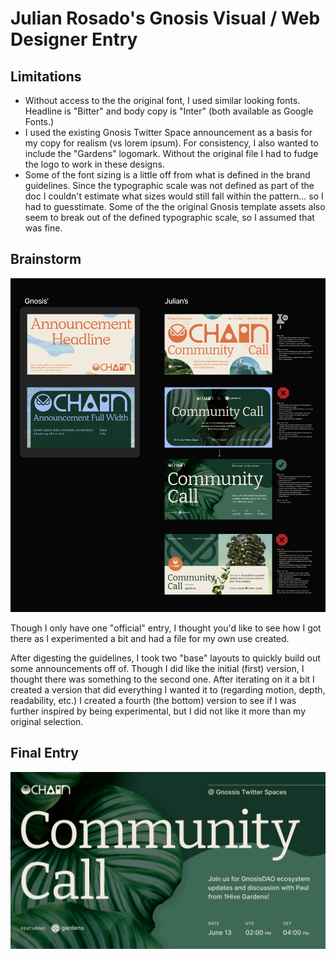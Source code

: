# Julian Rosado's Gnosis Visual / Web Designer Entry
## Limitations
- Without access to the the original font, I used similar looking fonts. Headline is "Bitter" and body copy is "Inter" (both available as Google Fonts.)
- I used the existing Gnosis Twitter Space announcement as a basis for my copy for realism (vs lorem ipsum). For consistency, I also wanted to include the "Gardens" logomark. Without the original file I had to fudge the logo to work in these designs.
- Some of the font sizing is a little off from what is defined in the brand guidelines. Since the typographic scale was not defined as part of the doc I couldn't estimate what sizes would still fall within the pattern... so I had to guesstimate. Some of the the original Gnosis template assets also seem to break out of the defined typographic scale, so I assumed that was fine.

## Brainstorm
![Brainstorming](https://github.com/julianrosado/julian_rosado_gnosis_challenge/blob/main/1%20-%20Brainstorm.png?raw=true)

Though I only have one "official" entry, I thought you'd like to see how I got there as I experimented a bit and had a file for my own use created.

After digesting the guidelines, I took two "base" layouts to quickly build out some announcements off of. Though I did like the initial (first) version, I thought there was something to the second one. After iterating on it a bit I created a version that did everything I wanted it to (regarding motion, depth, readability, etc.) I created a fourth (the bottom) version to see if I was further inspired by being experimental, but I did not like it more than my original selection.

## Final Entry
![Brainstorming](https://github.com/julianrosado/julian_rosado_gnosis_challenge/blob/main/2%20-%20Entry.png?raw=true)
